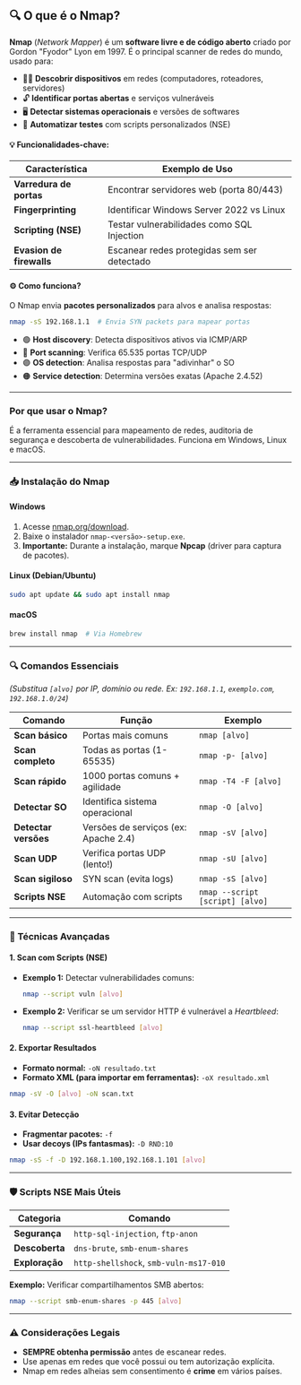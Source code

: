 ## 🔍 **O que é o Nmap?**  
**Nmap** (*Network Mapper*) é um **software livre e de código aberto** criado por Gordon "Fyodor" Lyon em 1997. É o principal scanner de redes do mundo, usado para:  
- 🕵️‍♂️ **Descobrir dispositivos** em redes (computadores, roteadores, servidores)  
- 🔓 **Identificar portas abertas** e serviços vulneráveis  
- 🖥️ **Detectar sistemas operacionais** e versões de softwares  
- 📜 **Automatizar testes** com scripts personalizados (NSE)  

#### 💡 **Funcionalidades-chave:**  
| Característica | Exemplo de Uso |
|----------------|----------------|
| **Varredura de portas** | Encontrar servidores web (porta 80/443) |
| **Fingerprinting** | Identificar Windows Server 2022 vs Linux |
| **Scripting (NSE)** | Testar vulnerabilidades como SQL Injection |
| **Evasion de firewalls** | Escanear redes protegidas sem ser detectado |

#### ⚙️ **Como funciona?**  
O Nmap envia **pacotes personalizados** para alvos e analisa respostas:  
```bash
nmap -sS 192.168.1.1  # Envia SYN packets para mapear portas
```  
- 🟢 **Host discovery**: Detecta dispositivos ativos via ICMP/ARP  
- 🔵 **Port scanning**: Verifica 65.535 portas TCP/UDP  
- 🟣 **OS detection**: Analisa respostas para "adivinhar" o SO  
- 🟠 **Service detection**: Determina versões exatas (Apache 2.4.52)  

---

  
   ### **Por que usar o Nmap?**  
  É a ferramenta essencial para mapeamento de redes, auditoria de segurança e descoberta de vulnerabilidades. Funciona em Windows, Linux e macOS.
  
  
  ---
  
  ### **📥 Instalação do Nmap**  
  #### **Windows**  
  1. Acesse [nmap.org/download](https://nmap.org/download.html).  
  2. Baixe o instalador `nmap-<versão>-setup.exe`.  
  3. **Importante:** Durante a instalação, marque **Npcap** (driver para captura de pacotes).  
  
  #### **Linux (Debian/Ubuntu)**  
  ```bash
  sudo apt update && sudo apt install nmap
  ```
  
  #### **macOS**  
  ```bash
  brew install nmap  # Via Homebrew
  ```
  
  ---
  
  ### **🔍 Comandos Essenciais**  
  *(Substitua `[alvo]` por IP, domínio ou rede. Ex: `192.168.1.1`, `exemplo.com`, `192.168.1.0/24`)*  
  
  | Comando | Função | Exemplo |
  |---------|--------|---------|
  | **Scan básico** | Portas mais comuns | `nmap [alvo]` |
  | **Scan completo** | Todas as portas (1-65535) | `nmap -p- [alvo]` |
  | **Scan rápido** | 1000 portas comuns + agilidade | `nmap -T4 -F [alvo]` |
  | **Detectar SO** | Identifica sistema operacional | `nmap -O [alvo]` |
  | **Detectar versões** | Versões de serviços (ex: Apache 2.4) | `nmap -sV [alvo]` |
  | **Scan UDP** | Verifica portas UDP (lento!) | `nmap -sU [alvo]` |
  | **Scan sigiloso** | SYN scan (evita logs) | `nmap -sS [alvo]` |
  | **Scripts NSE** | Automação com scripts | `nmap --script [script] [alvo]` |
  
  ---
  
  ### **🚀 Técnicas Avançadas**  
  #### **1. Scan com Scripts (NSE)**  
  - **Exemplo 1:** Detectar vulnerabilidades comuns:  
    ```bash
    nmap --script vuln [alvo]
    ```
  - **Exemplo 2:** Verificar se um servidor HTTP é vulnerável a *Heartbleed*:  
    ```bash
    nmap --script ssl-heartbleed [alvo]
    ```
  
  #### **2. Exportar Resultados**  
  - **Formato normal:** `-oN resultado.txt`  
  - **Formato XML (para importar em ferramentas):** `-oX resultado.xml`  
  ```bash
  nmap -sV -O [alvo] -oN scan.txt
  ```
  
  #### **3. Evitar Detecção**  
  - **Fragmentar pacotes:** `-f`  
  - **Usar decoys (IPs fantasmas):** `-D RND:10`  
  ```bash
  nmap -sS -f -D 192.168.1.100,192.168.1.101 [alvo]
  ```
  
  ---
  
  ### **🛡️ Scripts NSE Mais Úteis**  
  | Categoria | Comando |
  |-----------|---------|
  | **Segurança** | `http-sql-injection`, `ftp-anon` |
  | **Descoberta** | `dns-brute`, `smb-enum-shares` |
  | **Exploração** | `http-shellshock`, `smb-vuln-ms17-010` |
  
  **Exemplo:** Verificar compartilhamentos SMB abertos:  
  ```bash
  nmap --script smb-enum-shares -p 445 [alvo]
  ```
  
  ---
  
  ### **⚠️ Considerações Legais**  
  - **SEMPRE obtenha permissão** antes de escanear redes.  
  - Use apenas em redes que você possui ou tem autorização explícita.  
  - Nmap em redes alheias sem consentimento é **crime** em vários países.
